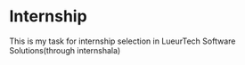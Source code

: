 # Internship
This is my task for internship selection in LueurTech Software Solutions(through internshala)
